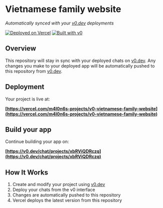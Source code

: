 # Vietnamese family website

*Automatically synced with your [v0.dev](https://v0.dev) deployments*

[![Deployed on Vercel](https://img.shields.io/badge/Deployed%20on-Vercel-black?style=for-the-badge&logo=vercel)](https://vercel.com/m4l0n6s-projects/v0-vietnamese-family-website)
[![Built with v0](https://img.shields.io/badge/Built%20with-v0.dev-black?style=for-the-badge)](https://v0.dev/chat/projects/xbRViQDRczq)

## Overview

This repository will stay in sync with your deployed chats on [v0.dev](https://v0.dev).
Any changes you make to your deployed app will be automatically pushed to this repository from [v0.dev](https://v0.dev).

## Deployment

Your project is live at:

**[https://vercel.com/m4l0n6s-projects/v0-vietnamese-family-website](https://vercel.com/m4l0n6s-projects/v0-vietnamese-family-website)**

## Build your app

Continue building your app on:

**[https://v0.dev/chat/projects/xbRViQDRczq](https://v0.dev/chat/projects/xbRViQDRczq)**

## How It Works

1. Create and modify your project using [v0.dev](https://v0.dev)
2. Deploy your chats from the v0 interface
3. Changes are automatically pushed to this repository
4. Vercel deploys the latest version from this repository
